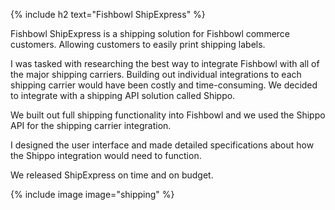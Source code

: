 {% include h2 text="Fishbowl ShipExpress" %}

Fishbowl ShipExpress is a shipping solution for Fishbowl commerce customers. Allowing customers to easily print shipping labels.

I was tasked with researching the best way to integrate Fishbowl with all of the major shipping carriers. Building out individual integrations to each shipping carrier would have been costly and time-consuming. We decided to integrate with a shipping API solution called Shippo.

We built out full shipping functionality into Fishbowl and we used the Shippo API for the shipping carrier integration. 

I designed the user interface and made detailed specifications about how the Shippo integration would need to function.

We released ShipExpress on time and on budget.

{% include image image="shipping" %}
